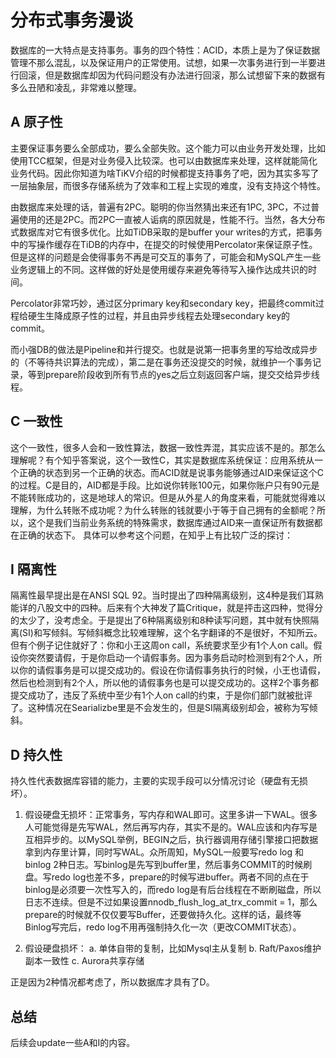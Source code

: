 # 分布式事务漫谈

数据库的一大特点是支持事务。事务的四个特性：ACID，本质上是为了保证数据管理不那么混乱，以及保证用户的正常使用。试想，如果一次事务进行到一半要进行回滚，但是数据库却因为代码问题没有办法进行回滚，那么试想留下来的数据有多么丑陋和凌乱，非常难以整理。

## A 原子性

主要保证事务要么全部成功，要么全部失败。这个能力可以由业务开发处理，比如使用TCC框架，但是对业务侵入比较深。也可以由数据库来处理，这样就能简化业务代码。因此你知道为啥TiKV介绍的时候都提支持事务了吧，因为其实多写了一层抽象层，而很多存储系统为了效率和工程上实现的难度，没有支持这个特性。

由数据库来处理的话，普遍有2PC。聪明的你当然猜出来还有1PC, 3PC，不过普遍使用的还是2PC。而2PC一直被人诟病的原因就是，性能不行。当然，各大分布式数据库对它有很多优化。比如TiDB采取的是buffer your writes的方式，把事务中的写操作缓存在TiDB的内存中，在提交的时候使用Percolator来保证原子性。但是这样的问题是会使得事务不再是可交互的事务了，可能会和MySQL产生一些业务逻辑上的不同。这样做的好处是使用缓存来避免等待写入操作达成共识的时间。

Percolator非常巧妙，通过区分primary key和secondary key，把最终commit过程给硬生生降成原子性的过程，并且由异步线程去处理secondary key的commit。

而小强DB的做法是Pipeline和并行提交。也就是说第一把事务里的写给改成异步的（不等待共识算法的完成），第二是在事务还没提交的时候，就维护一个事务记录，等到prepare阶段收到所有节点的yes之后立刻返回客户端，提交交给异步线程。



## C 一致性
这个一致性，很多人会和一致性算法，数据一致性弄混，其实应该不是的。那怎么理解呢？有个知乎答案说，这个一致性C，其实是数据库系统保证：应用系统从一个正确的状态到另一个正确的状态。而ACID就是说事务能够通过AID来保证这个C的过程。C是目的，AID都是手段。比如说你转账100元，如果你账户只有90元是不能转账成功的，这是地球人的常识。但是从外星人的角度来看，可能就觉得难以理解，为什么转账不成功呢？为什么转账的钱就要小于等于自己拥有的金额呢？所以，这个是我们当前业务系统的特殊需求，数据库通过AID来一直保证所有数据都在正确的状态下。
具体可以参考这个问题，在知乎上有比较广泛的探讨：


## I 隔离性

隔离性最早提出是在ANSI SQL 92。当时提出了四种隔离级别，这4种是我们耳熟能详的八股文中的四种。后来有个大神发了篇Critique，就是抨击这四种，觉得分的太少了，没考虑全。于是提出了6种隔离级别和8种读写问题，其中就有快照隔离(SI)和写倾斜。写倾斜概念比较难理解，这个名字翻译的不是很好，不知所云。但有个例子记住就好了：你和小王这周on call，系统要求至少有1个人on call。假设你突然要请假，于是你启动一个请假事务。因为事务启动时检测到有2个人，所以你的请假事务是可以提交成功的。假设在你请假事务执行的时候，小王也请假，然后也检测到有2个人，所以他的请假事务也是可以提交成功的。这样2个事务都提交成功了，违反了系统中至少有1个人on call的约束，于是你们部门就被批评了。这种情况在Searializbe里是不会发生的，但是SI隔离级别却会，被称为写倾斜。

## D 持久性
持久性代表数据库容错的能力，主要的实现手段可以分情况讨论（硬盘有无损坏）。
1. 假设硬盘无损坏：正常事务，写内存和WAL即可。这里多讲一下WAL。很多人可能觉得是先写WAL，然后再写内存，其实不是的。WAL应该和内存写是互相异步的。以MySQL举例，BEGIN之后，执行器调用存储引擎接口把数据拿到内存里计算，同时写WAL。众所周知，MySQL一般要写redo log 和 binlog 2种日志。写binlog是先写到buffer里，然后事务COMMIT的时候刷盘。写redo log也差不多，prepare的时候写进buffer。两者不同的点在于binlog是必须要一次性写入的，而redo log是有后台线程在不断刷磁盘，所以日志不连续。但是不过如果设置nnodb_flush_log_at_trx_commit = 1，那么prepare的时候就不仅仅要写Buffer，还要做持久化。这样的话，最终等Binlog写完后，redo log不用再强制持久化一次（更改COMMIT状态）。

2. 假设硬盘损坏：
a. 单体自带的复制，比如Mysql主从复制
b. Raft/Paxos维护副本一致性
c. Aurora共享存储

正是因为2种情况都考虑了，所以数据库才具有了D。

## 总结
后续会update一些A和I的内容。